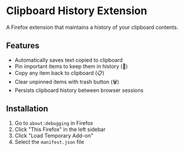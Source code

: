 # Clipboard History Extension

A Firefox extension that maintains a history of your clipboard contents.

## Features

- Automatically saves text copied to clipboard
- Pin important items to keep them in history (📌)
- Copy any item back to clipboard (📋)
- Clear unpinned items with trash button (🗑️)
- Persists clipboard history between browser sessions

## Installation

1. Go to `about:debugging` in Firefox
2. Click "This Firefox" in the left sidebar
3. Click "Load Temporary Add-on"
4. Select the `manifest.json` file
